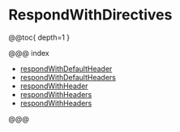<a id="respondwithdirectives-java"></a>
# RespondWithDirectives

@@toc{ depth=1 }

@@@ index

* [respondWithDefaultHeader](respondWithDefaultHeader.md)
* [respondWithDefaultHeaders](respondWithDefaultHeaders.md)
* [respondWithHeader](respondWithHeader.md)
* [respondWithHeaders](respondWithHeaders.md)
* [respondWithHeaders](respondWithHeaders.md)

@@@
